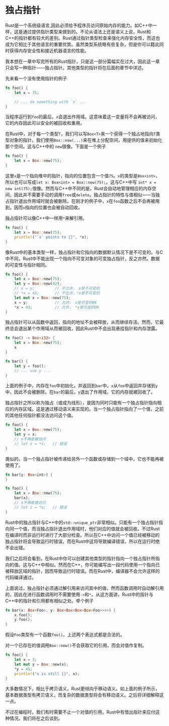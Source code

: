 # 独占指针

Rust是一个系统级语言,因此必须给予程序员访问原始内存的能力。如C++中一样，这是通过提供指针类型来做到的。不论从语法上还是语义上说，Rust和C++的指针都有较大的差别。Rust通过指针类型检查来强化内存安全性，而这也成为它相比于其他语言的重要优势。虽然类型系统略有些复杂，但是你可以籍此同时获得内存安全性和接近机器语言的性能。

我本想在一章中写完所有的Rust指针，只是这一部分篇幅实在过大，因此这一章只会写一种指针——独占指针。其他类型的指针将在后面的章节中详述。

先来看一个没有使用指针的例子
```rust
fn foo() {
    let x = 75;

    // ... do something with `x` ...
}
```

当程序运行到`foo`的最后，`x`会退出作用域。这意味着这一变量将不会再被访问，它的内存因此可以安全的被回收和重用。

在Rust中，对于每一个类型`T`，我们可以写`Box<T>`来一个获得一个独占地指向`T`类型对象的指针。我们使用`Box::new(...)`来在堆上分配空间，用提供的值来初始化那个空间。这与C++中的 `new`很像。下面是一个例子

```rust
fn foo() {
    let x = Box::new(75);
}
```

这里`x`是一个指向堆中的指针，指向的位置包含一个值`75`。`x`的类型是`Box<int>`，所以也可以写成`let x: Box<int> = Box::new(75);`。这与C++中写 `int* x = new int(75);`很像。然而与C++中不同的是，Rust会自动地管理相应的内存空间，因此并不需要手动的调用`free`或`delete`。独占指针的特性与值相似——当独占指针退出作用域时就会被删除。在刚才的例子中，`x`在`foo`函数之后不会再被用到，因而`x`指向的位置也会被自动回收。

独占指针可以像C++中一样用`*`来解引用。

```rust
fn foo() {
    let x = Box::new(75);
    println!("`x` points to {}", *x);
}
```

像Rust中的基本类型一样，独占指针和它指向的数据默认情况下是不可变的。与C中不同，Rust中不能出现一个指向不可变对象的可变独占指针，反之亦然。数据的可变性与指针相同。

```rust
fn foo() {
    let x = Box::new(75);
    let y = Box::new(42);
    // x = y;         // 不允许， x是不可变的
    // *x = 43;       // 不允许，*x是不可变的
    let mut x = Box::new(75);
    x = y;            // 允许， x是可变的OK
    *x = 43;          // 允许， *x是可变的OK
}
```

独占指针可以从函数中返回，指向的地址不会被释放，从而继续存活。然而，它最终总会退出某个作用域从而被回收，因此Rust中不会出现悬挂指针和内存泄露。

```rust
fn foo() -> Box<i32> {
    let x = Box::new(75);
    x
}

fn bar() {
    let y = foo();
    // ... use y ...
}
```

上面的例子中，内存在`foo`中初始化，并返回到`bar`中。`x`从`foo`中返回并存储到`y`中，因此不会被删除。在`bar`的最后，`y`退出了作用域，它的内存就被回收了。

独占指针之所以称为独占（或成为线形），是因为同时只能有一个独占指针指向相应的内存区域。这是通过移动语义来实现的。当一个独占指针指向了一个值，之前的其他任何指针都没法访问这个值。

```rust
fn foo() {
    let x = Box::new(75);
    let y = x;
    // x不再能被访问
    // let z = *x;   // 错误
}
```

类似的，当一个独占指针被传递给另外一个函数或存储到一个域中，它也不能再被使用了。

```rust
fn bar(y: Box<int>) {
}

fn foo() {
    let x = Box::new(75);
    bar(x);
    // x不再能被访问
    // let z = *x;   // 错误
}
```

Rust中的独占指针与C++中的`std::unique_ptr`非常相似。只能有一个独占指针指向同一个值，而当独占指针退出作用域时，他们对应的值就会被回收。不过Rust在编译时而非运行时进行了大部分检查。所以在C++中访问一个值已经被移动的独占指针将会导致运行时错误，而在Rust中这将导致编译错误，所以在运行时绝不会出错。

我们之后将会看到，在Rust中你可以创建其他类型的指针指向一个独占指针所指向的值。这与C++中相似。然而在C++，你可能编写出一段代码使用一个指向已被释放区域的指针，因而导致运行时错误。而在Rust中，编译器不会允许这样的代码编译通过。

上面说过，独占指针必须通过解引用来访问其中的值，然而函数调用时自动解引用的，因此在进行函数调用时不需要使用`->`和`*`。从这方面讲，Rust中的指针与C++中的指针和引用都有相似之处。举个例子

```rust
fn bar(x: Box<Foo>, y: Box<Box<Box<Box<Foo>>>>) {
    x.foo();
    y.foo();
}
```

假设`Foo`类型有一个函数`foo()`，上述两个表达式都是合法的。

对一个已存在的值调用`Box::new()`不会获取它的引用，而会对值作复制。

```rust
fn foo() {
    let x = 3;
    let mut y = Box::new(x);
    *y = 45;
    println!("x is still {}", x);
}
```

大多数情况下，相比于拷贝语义，Rust更倾向于移动语义。如上面的例子所示，基本数据类型有拷贝语义，而复杂的数据类型将会有移动语义。之后将详细解释这一点。

不过在编程时，我们有时需要不止一个对值的引用。Rust中有借出指针来应付这种情况。我们将在之后谈到。
